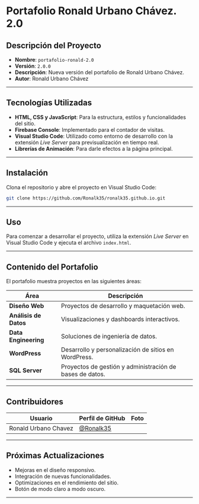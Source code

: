 # Portafolio Ronald Urbano Chávez. 2.0

## Descripción del Proyecto

- **Nombre**: `portafolio-ronald-2.0`
- **Versión**: `2.0.0`
- **Descripción**: Nueva versión del portafolio de Ronald Urbano Chávez.
- **Autor**: Ronald Urbano Chávez

---

## Tecnologías Utilizadas

- **HTML, CSS y JavaScript**: Para la estructura, estilos y funcionalidades del sitio.
- **Firebase Console**: Implementado para el contador de visitas.
- **Visual Studio Code**: Utilizado como entorno de desarrollo con la extensión *Live Server* para previsualización en tiempo real.
- **Librerías de Animación**: Para darle efectos a la página principal.

---

## Instalación

Clona el repositorio y abre el proyecto en Visual Studio Code:

```bash
git clone https://github.com/Ronalk35/ronalk35.github.io.git
```

---

## Uso

Para comenzar a desarrollar el proyecto, utiliza la extensión *Live Server* en Visual Studio Code y ejecuta el archivo `index.html`.

---

## Contenido del Portafolio

El portafolio muestra proyectos en las siguientes áreas:

| Área                  | Descripción                                              |
| --------------------- | -------------------------------------------------------- |
| **Diseño Web**        | Proyectos de desarrollo y maquetación web.               |
| **Análisis de Datos** | Visualizaciones y dashboards interactivos.               |
| **Data Engineering**  | Soluciones de ingeniería de datos.                       |
| **WordPress**         | Desarrollo y personalización de sitios en WordPress.     |
| **SQL Server**        | Proyectos de gestión y administración de bases de datos. |

---

## Contribuidores

| Usuario              | Perfil de GitHub                                 | Foto |
| -------------------- | ------------------------------------------------ | ---- |
| Ronald Urbano Chavez | [@Ronalk35](https://github.com/Ronalk35) |      |

---

## Próximas Actualizaciones

- Mejoras en el diseño responsivo.
- Integración de nuevas funcionalidades.
- Optimizaciones en el rendimiento del sitio.
- Botón de modo claro a modo oscuro.

---
